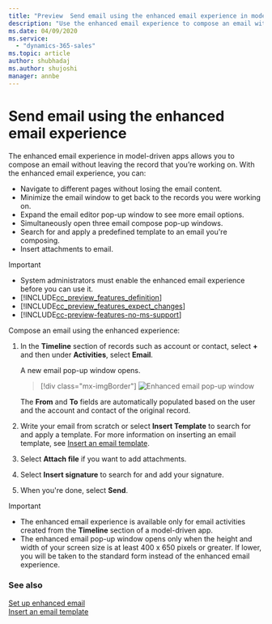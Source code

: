 ```yaml
---
title: "Preview  Send email using the enhanced email experience in model-driven apps | MicrosoftDocs"
description: "Use the enhanced email experience to compose an email without leaving the context of what you are working on."
ms.date: 04/09/2020
ms.service:
  - "dynamics-365-sales"
ms.topic: article
author: shubhadaj
ms.author: shujoshi
manager: annbe
---
```


# Send email using the enhanced email experience

The enhanced email experience in model-driven apps allows you to compose an email without leaving the record that you’re working on. With the enhanced email experience, you can:

- Navigate to different pages without losing the email content.
- Minimize the email window to get back to the records you were working on.
- Expand the email editor pop-up window to see more email options.
- Simultaneously open three email compose pop-up windows.
- Search for and apply a predefined template to an email you're composing.
- Insert attachments to email.


> [!IMPORTANT]
> - System administrators must enable the enhanced email experience before you can use it.
> - [!INCLUDE[cc_preview_features_definition](../includes/cc-preview-features-definition.md)]  
> - [!INCLUDE[cc_preview_features_expect_changes](../includes/cc-preview-features-expect-changes.md)]
> - [!INCLUDE[cc-preview-features-no-ms-support](../includes/cc-preview-features-no-ms-support.md)]

Compose an email using the enhanced experience:

1. In the **Timeline** section of records such as account or contact, select **+** and then under **Activities**, select **Email**.

   A new email pop-up window opens. 

   > [!div class="mx-imgBorder"]
   > ![Enhanced email pop-up window](media/enhanced-email-pop-up.png "Enhanced email pop-up window")

   The **From** and **To** fields are automatically populated based on the user and the account and contact of the original record.

2. Write your email from scratch or select **Insert Template** to search for and apply a template. For more information on inserting an email template, see [Insert an email template](insert-email-template.md).

3. Select **Attach file** if you want to add attachments.

4. Select **Insert signature** to search for and add your signature.

5. When you're done, select **Send**. 

> [!IMPORTANT]
> - The enhanced email experience is available only for email activities created from the **Timeline** section of a model-driven app. 
> - The enhanced email pop-up window opens only when the height and width of your screen size is at least 400 x 650 pixels or greater. If lower, you will be taken to the standard form instead of the enhanced email experience. 

### See also

[Set up enhanced email](https://docs.microsoft.com/power-platform/admin/system-settings-dialog-box-email-tab)<br>
[Insert an email template](insert-email-template.md)

